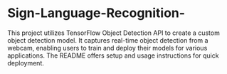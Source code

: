 # Sign-Language-Recognition-
This project utilizes TensorFlow Object Detection API to create a custom object detection model. It captures real-time object detection from a webcam, enabling users to train and deploy their models for various applications. The README offers setup and usage instructions for quick deployment.
